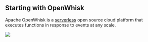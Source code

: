 ## Starting with OpenWhisk

Apache OpenWhisk is a [serverless](https://openwhisk.apache.org/serverless) open source cloud platform that executes functions in response to events at any scale.

![](https://openwhisk.apache.org/images/apache-openwhisk-action-animation.gif)

